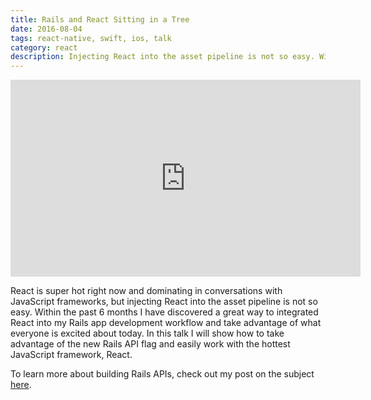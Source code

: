 ```yaml
---
title: Rails and React Sitting in a Tree
date: 2016-08-04
tags: react-native, swift, ios, talk
category: react
description: Injecting React into the asset pipeline is not so easy. Within the past 6 months I have discovered a great way to integrated React into my Rails app development workflow and take advantage of what everyone is excited about today.
---
```

<iframe width="560" height="315" src="https://www.youtube.com/embed/uBZGalgS-U8" frameborder="0" allowfullscreen></iframe>

React is super hot right now and dominating in conversations with JavaScript frameworks, but injecting React into the asset pipeline is not so easy. Within the past 6 months I have discovered a great way to integrated React into my Rails app development workflow and take advantage of what everyone is excited about today. In this talk I will show how to take advantage of the new Rails API flag and easily work with the hottest JavaScript framework, React. 

To learn more about building Rails APIs, check out my post on the
subject [here](/2016/04/06/react-native-and-swift-at-forward-4.html).
